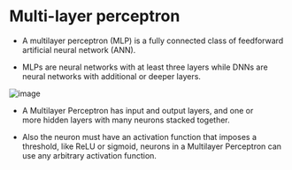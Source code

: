 # Multi-layer perceptron

- A multilayer perceptron (MLP) is a fully connected class of feedforward artificial neural network (ANN). 

- MLPs are neural networks with at least three layers while DNNs are neural networks with additional or deeper layers. 

![image](https://github.com/Siddhipatade/Multi-layer-perceptron/assets/91780318/97582df5-adb4-43c1-b86c-642e1cac41d7)

- A Multilayer Perceptron has input and output layers, and one or more hidden layers with many neurons stacked together. 

- Also the neuron must have an activation function that imposes a threshold, like ReLU or sigmoid, neurons in a Multilayer Perceptron can use any arbitrary activation function.

